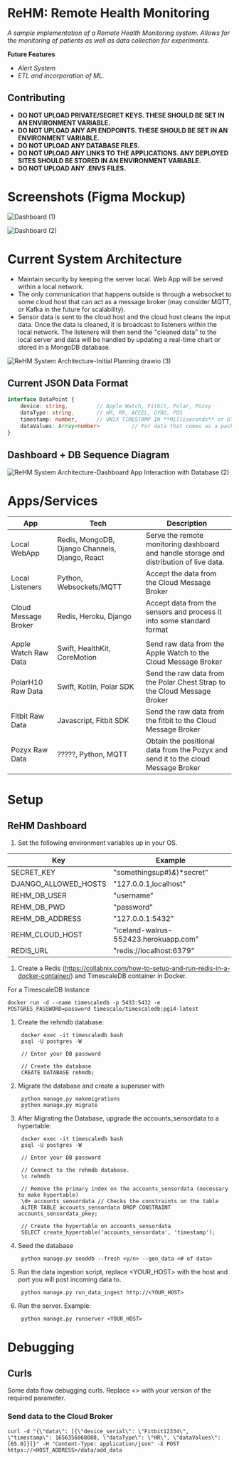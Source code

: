 # ReHM: Remote Health Monitoring
*A sample implementation of a Remote Health Monitoring system. Allows for the monitoring of patients as well as data collection for experiments.*

**Future Features**
* *Alert System*
* *ETL and incorporation of ML.*

## Contributing

* **DO NOT UPLOAD PRIVATE/SECRET KEYS. THESE SHOULD BE SET IN AN ENVIRONMENT VARIABLE.**
* **DO NOT UPLOAD ANY API ENDPOINTS. THESE SHOULD BE SET IN AN ENVIRONMENT VARIABLE.**
* **DO NOT UPLOAD ANY DATABASE FILES.**
* **DO NOT UPLOAD ANY LINKS TO THE APPLICATIONS. ANY DEPLOYED SITES SHOULD BE STORED IN AN ENVIRONMENT VARIABLE.**
* **DO NOT UPLOAD ANY .ENVS FILES.**

# Screenshots (Figma Mockup)

![Dashboard (1)](https://user-images.githubusercontent.com/59156097/171966507-e47acbf2-a979-4b66-9829-adbf2b9290b1.png)

![Dashboard (2)](https://user-images.githubusercontent.com/59156097/171966550-ac9b486b-914f-4f6c-8381-c7ccbd60f10c.png)

# Current System Architecture

* Maintain security by keeping the server local. Web App will be served within a local network. 
* The only communication that happens outside is through a websocket to some cloud host that can act as a message broker (may consider MQTT, or Kafka in the future for scalability).
* Sensor data is sent to the cloud host and the cloud host cleans the input data. Once the data is cleaned, it is broadcast to listeners within the local network. The listeners will then send the "cleaned data" to the local server and data will be handled by updating a real-time chart or stored in a MongoDB database.

![ReHM System Architecture-Initial Planning drawio (3)](https://user-images.githubusercontent.com/59156097/179628133-b6fb4833-e058-4937-a9f3-899469432f8b.png)

## Current JSON Data Format
```typescript
interface DataPoint {
    device: string,         // Apple Watch, Fitbit, Polar, Pozxy 
    dataType: string,       // HR, RR, ACCEL, GYRO, POS
    timestamp: number,      // UNIX TIMESTAMP IN **Milliseconds** or UTC timestamp
    dataValues: Array<number>          // For data that comes as a pack (ACCEL) index 0 = x, 1 = y, 2 = z.
}
```
## Dashboard + DB Sequence Diagram

![ReHM System Architecture-Dashboard App Interaction with Database (2)](https://user-images.githubusercontent.com/59156097/173128029-a7ee3f73-8a3d-4a78-b5ce-865a63177a4a.jpg)

# Apps/Services

|      App      | Tech | Description|
|---------------|-------------| ------|
| Local WebApp  | Redis, MongoDB, Django Channels, Django, React | Serve the remote monitoring dashboard and handle storage and distribution of live data.|
| Local Listeners | Python, Websockets/MQTT | Accept the data from the Cloud Message Broker |
| Cloud Message Broker | Redis, Heroku, Django | Accept data from the sensors and process it into some standard format | 
|||
| Apple Watch Raw Data | Swift, HealthKit, CoreMotion | Send raw data from the Apple Watch to the Cloud Message Broker |
| PolarH10 Raw Data | Swift, Kotlin, Polar SDK | Send the raw data from the Polar Chest Strap to the Cloud Message Broker |
| Fitbit Raw Data | Javascript, Fitbit SDK | Send the raw data from the fitbit to the Cloud Message Broker |
| Pozyx Raw Data | ?????, Python, MQTT | Obtain the positional data from the Pozyx and send it to the cloud Message Broker | 

# Setup
## ReHM Dashboard
1. Set the following environment variables up in your OS.

| Key | Example |
|----|-----|
| SECRET_KEY | "somethingsup#)*&*)*secret" |
| DJANGO_ALLOWED_HOSTS | "127.0.0.1,localhost" |
| REHM_DB_USER | "username" |
| REHM_DB_PWD | "password" |
| REHM_DB_ADDRESS | "127.0.0.1:5432" |
| REHM_CLOUD_HOST | "iceland-walrus-552423.herokuapp.com" |
| REDIS_URL | "redis://localhost:6379" |

1. Create a Redis (https://collabnix.com/how-to-setup-and-run-redis-in-a-docker-container/) and TimescaleDB container in Docker. 

For a TimescaleDB Instance

    docker run -d --name timescaledb -p 5433:5432 -e POSTGRES_PASSWORD=password timescale/timescaledb:pg14-latest

1. Create the rehmdb database: 

        docker exec -it timescaledb bash
        psql -U postgres -W
        
        // Enter your DB password

        // Create the database
        CREATE DATABASE rehmdb;

1. Migrate the database and create a superuser with

        python manage.py makemigrations
        python manage.py migrate

1. After Migrating the Database, upgrade the accounts_sensordata to a hypertable: 

        docker exec -it timescaledb bash
        psql -U postgres -W
        
        // Enter your DB password

        // Connect to the rehmdb database.
        \c rehmdb

        // Remove the primary index on the accounts_sensordata (necessary to make hypertable)
        \d+ accounts_sensordata // Checks the constraints on the table
        ALTER TABLE accounts_sensordata DROP CONSTRAINT accounts_sensordata_pkey;

        // Create the hypertable on accounts_sensordata
        SELECT create_hypertable('accounts_sensordata', 'timestamp');

1. Seed the database 

        python manage.py seeddb --fresh <y/n> --gen_data <# of data>

1. Run the data ingestion script, replace <YOUR_HOST> with the host and port you will post incoming data to.

        python manage.py run_data_ingest http://<YOUR_HOST>

1. Run the server. Example:

        python manage.py runserver <YOUR_HOST>

# Debugging

## Curls
Some data flow debugging curls. Replace <> with your version of the required parameter. 

### Send data to the Cloud Broker

    curl -d "{\"data\": [{\"device_serial\": \"Fitbit12334\", \"timestamp\": 1656356068080, \"dataType\": \"HR\", \"dataValues\": [65.0]}]}" -H "Content-Type: application/json" -X POST https://<HOST_ADDRESS>/data/add_data
